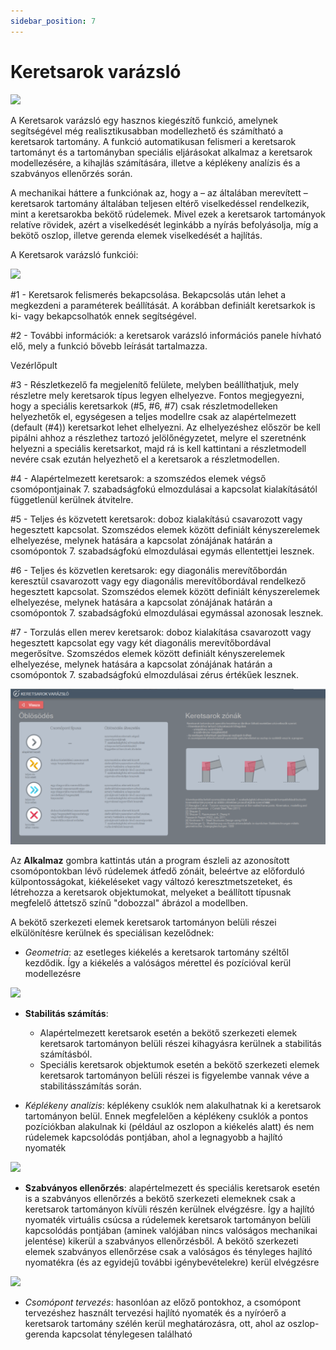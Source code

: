 ```yaml
---
sidebar_position: 7
---
```

# Keretsarok varázsló

<!-- wp:image {"align":"center","id":34769,"width":447,"height":71,"sizeSlug":"full","linkDestination":"media","className":"is-style-default"} -->

[![](https://Consteelsoftware.com/wp-content/uploads/2022/04/tab_keretsarok_varazslo.png)](./img/wp-content-uploads-2022-04-tab_keretsarok_varazslo.png)

<!-- /wp:image -->

<!-- wp:paragraph {"align":"justify"} -->

A Keretsarok varázsló egy hasznos kiegészítő funkció, amelynek segítségével még realisztikusabban modellezhető és számítható a keretsarok tartomány. A funkció automatikusan felismeri a keretsarok tartományt és a tartományban speciális eljárásokat alkalmaz a keretsarok modellezésére, a kihajlás számítására, illetve a képlékeny analízis és a szabványos ellenőrzés során.

<!-- /wp:paragraph -->

<!-- wp:paragraph -->

A mechanikai háttere a funkciónak az, hogy a – az általában merevített – keretsarok tartomány általában teljesen eltérő viselkedéssel rendelkezik, mint a keretsarokba bekötő rúdelemek. Mivel ezek a keretsarok tartományok relatíve rövidek, azért a viselkedését leginkább a nyírás befolyásolja, míg a bekötő oszlop, illetve gerenda elemek viselkedését a hajlítás.

<!-- /wp:paragraph -->

<!-- wp:paragraph -->

A Keretsarok varázsló funkciói:

<!-- /wp:paragraph -->

<!-- wp:image {"align":"left","id":34777,"width":347,"height":298,"sizeSlug":"full","linkDestination":"media","className":"is-style-editorskit-rounded"} -->

[![](https://Consteelsoftware.com/wp-content/uploads/2022/04/dial_keretsarok.png)](./img/wp-content-uploads-2022-04-dial_keretsarok.png)

<!-- /wp:image -->

<!-- wp:paragraph {"align":"justify"} -->

\#1 - Keretsarok felismerés bekapcsolása. Bekapcsolás után lehet a megkezdeni a paraméterek beállítását. A korábban definiált keretsarkok is ki- vagy bekapcsolhatók ennek segítségével.

<!-- /wp:paragraph -->

<!-- wp:paragraph {"align":"justify"} -->

\#2 - További információk: a keretsarok varázsló információs panele hívható elő, mely a funkció bővebb leírását tartalmazza.

<!-- /wp:paragraph -->

<!-- wp:paragraph -->

Vezérlőpult

<!-- /wp:paragraph -->

<!-- wp:paragraph {"align":"justify"} -->

\#3 - Részletkezelő fa megjelenítő felülete, melyben beállíthatjuk, mely részletre mely keretsarok típus legyen elhelyezve. Fontos megjegyezni, hogy a speciális keretsarkok (#5, #6, #7) csak részletmodelleken helyezhetők el, egységesen a teljes modellre csak az alapértelmezett (default (#4)) keretsarkot lehet elhelyezni. Az elhelyezéshez először be kell pipálni ahhoz a részlethez tartozó jelölőnégyzetet, melyre el szeretnénk helyezni a speciális keretsarkot, majd rá is kell kattintani a részletmodell nevére csak ezután helyezhető el a keretsarok a részletmodellen.

<!-- /wp:paragraph -->

<!-- wp:paragraph -->

\#4 - Alapértelmezett keretsarok: a szomszédos elemek végső csomópontjainak 7. szabadságfokú elmozdulásai a kapcsolat kialakításától függetlenül kerülnek átvitelre.

<!-- /wp:paragraph -->

<!-- wp:paragraph {"align":"justify"} -->

\#5 - Teljes és közvetett keretsarok: doboz kialakítású csavarozott vagy hegesztett kapcsolat. Szomszédos elemek között definiált kényszerelemek elhelyezése, melynek hatására a kapcsolat zónájának határán a csomópontok 7. szabadságfokú elmozdulásai egymás ellentettjei lesznek.

<!-- /wp:paragraph -->

<!-- wp:paragraph {"align":"justify"} -->

\#6 - Teljes és közvetlen keretsarok: egy diagonális merevítőbordán keresztül csavarozott vagy egy diagonális merevítőbordával rendelkező hegesztett kapcsolat. Szomszédos elemek között definiált kényszerelemek elhelyezése, melynek hatására a kapcsolat zónájának határán a csomópontok 7. szabadságfokú elmozdulásai egymással azonosak lesznek.

<!-- /wp:paragraph -->

<!-- wp:paragraph {"align":"justify"} -->

\#7 - Torzulás ellen merev keretsarok: doboz kialakítása csavarozott vagy hegesztett kapcsolat egy vagy két diagonális merevítőbordával megerősítve. Szomszédos elemek között definiált kényszerelemek elhelyezése, melynek hatására a kapcsolat zónájának határán a csomópontok 7. szabadságfokú elmozdulásai zérus értékűek lesznek.

<!-- /wp:paragraph -->

<!-- wp:image {"align":"center","id":34785,"sizeSlug":"large","linkDestination":"media","className":"is-style-editorskit-rounded"} -->

[![](./img/wp-content-uploads-2022-04-dial_keretsarok_info-1024x507.png)](https://Consteelsoftware.com/wp-content/uploads/2022/04/dial_keretsarok_info.png)

<!-- /wp:image -->

<!-- wp:paragraph {"align":"justify"} -->

Az **Alkalmaz** gombra kattintás után a program észleli az azonosított csomópontokban lévő rúdelemek átfedő zónáit, beleértve az előforduló külpontosságokat, kiékeléseket vagy változó keresztmetszeteket, és létrehozza a keretsarok objektumokat, melyeket a beállított típusnak megfelelő áttetsző színű "dobozzal" ábrázol a modellben.

<!-- /wp:paragraph -->

<!-- wp:paragraph -->

A bekötő szerkezeti elemek keretsarok tartományon belüli részei elkülönítésre kerülnek és speciálisan kezelődnek:

<!-- /wp:paragraph -->

<!-- wp:list -->

- _Geometria_: az esetleges kiékelés a keretsarok tartomány széltől kezdődik. Így a kiékelés a valóságos mérettel és pozícióval kerül modellezésre

<!-- /wp:list -->

<!-- wp:image {"align":"center","id":34793,"width":341,"height":264,"sizeSlug":"full","linkDestination":"media","className":"is-style-editorskit-rounded"} -->

[![](https://Consteelsoftware.com/wp-content/uploads/2022/04/scr_keretsarok_kiekeles.png)](./img/wp-content-uploads-2022-04-scr_keretsarok_kiekeles.png)

<!-- /wp:image -->

<!-- wp:list -->

- **Stabilitás számítás**:

  - Alapértelmezett keretsarok esetén a bekötő szerkezeti elemek keretsarok tartományon belüli részei kihagyásra kerülnek a stabilitás számításból.
  - Speciális keretsarok objektumok esetén a bekötő szerkezeti elemek keretsarok tartományon belüli részei is figyelembe vannak véve a stabilitásszámítás során.

- _Képlékeny analízis_: képlékeny csuklók nem alakulhatnak ki a keretsarok tartományon belül. Ennek megfelelően a képlékeny csuklók a pontos pozíciókban alakulnak ki (például az oszlopon a kiékelés alatt) és nem rúdelemek kapcsolódás pontjában, ahol a legnagyobb a hajlító nyomaték

<!-- /wp:list -->

<!-- wp:image {"align":"center","id":8850,"width":344,"height":240,"sizeSlug":"full","linkDestination":"media"} -->

[![](https://Consteelsoftware.com/wp-content/uploads/2021/04/6-7-Plasic-analysis.png)](./img/wp-content-uploads-2021-04-6-7-Plasic-analysis.png)

<!-- /wp:image -->

<!-- wp:list -->

- **Szabványos ellenőrzés**: alapértelmezett és speciális keretsarok esetén is a szabványos ellenőrzés a bekötő szerkezeti elemeknek csak a keretsarok tartományon kívüli részén kerülnek elvégzésre. Így a hajlító nyomaték virtuális csúcsa a rúdelemek keretsarok tartományon belüli kapcsolódás pontjában (aminek valójában nincs valóságos mechanikai jelentése) kikerül a szabványos ellenőrzésből. A bekötő szerkezeti elemek szabványos ellenőrzése csak a valóságos és tényleges hajlító nyomatékra (és az egyidejű további igénybevételekre) kerül elvégzésre

<!-- /wp:list -->

<!-- wp:image {"align":"center","id":8857,"width":383,"height":275,"sizeSlug":"full","linkDestination":"media"} -->

[![](https://Consteelsoftware.com/wp-content/uploads/2021/04/6-7-Global-checks.png)](./img/wp-content-uploads-2021-04-6-7-Global-checks.png)

<!-- /wp:image -->

<!-- wp:list -->

- _Csomópont tervezés_: hasonlóan az előző pontokhoz, a csomópont tervezéshez használt tervezési hajlító nyomaték és a nyíróerő a keretsarok tartomány szélén kerül meghatározásra, ott, ahol az oszlop-gerenda kapcsolat ténylegesen található

<!-- /wp:list -->
